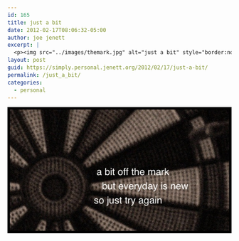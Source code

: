 ```yaml
---
id: 165
title: just a bit
date: 2012-02-17T08:06:32-05:00
author: joe jenett
excerpt: |
  <p><img src="../images/themark.jpg" alt="just a bit" style="border:none;" /></p>
layout: post
guid: https://simply.personal.jenett.org/2012/02/17/just-a-bit/
permalink: /just_a_bit/
categories:
  - personal
---
```

<img src="../images/themark.jpg" alt="just a bit" style="border:none;" />
